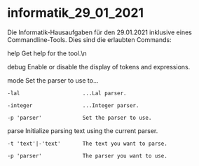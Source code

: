 # informatik_29_01_2021
Die Informatik-Hausaufgaben für den 29.01.2021 inklusive eines Commandline-Tools.
Dies sind die erlaubten Commands:

help						Get help for the tool.\n

debug						Enable or disable the display of tokens and expressions.

mode						Set the parser to use to...

	-lal					...Lal parser.

	-integer				...Integer parser.

	-p 'parser'				Set the parser to use.

parse						Initialize parsing text using the current parser.

	-t 'text'|-'text'		The text you want to parse.

	-p 'parser'				The parser you want to use.
